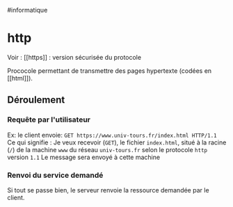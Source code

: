 #informatique 
# http
Voir : [[https]] : version sécurisée du protocole

Prococole permettant de transmettre des pages hypertexte (codées en [[html]]).

## Déroulement

### Requête par l'utilisateur
Ex: le client envoie: `GET https://www.univ-tours.fr/index.html HTTP/1.1`
Ce qui signifie : Je veux recevoir (`GET`), le fichier `index.html`, situé à la racine (`/`) de la machine `www` du réseau `univ-tours.fr` selon le protocole `http` version `1.1`
Le message sera envoyé à cette machine

### Renvoi du service demandé
Si tout se passe bien, le serveur renvoie la ressource demandée par le client.
